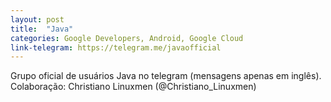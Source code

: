 ```yaml
---
layout: post
title:  "Java"
categories: Google Developers, Android, Google Cloud
link-telegram: https://telegram.me/javaofficial
---
```

Grupo oficial de usuários Java no telegram (mensagens apenas em inglês).
Colaboração: Christiano Linuxmen (@Christiano_Linuxmen)

